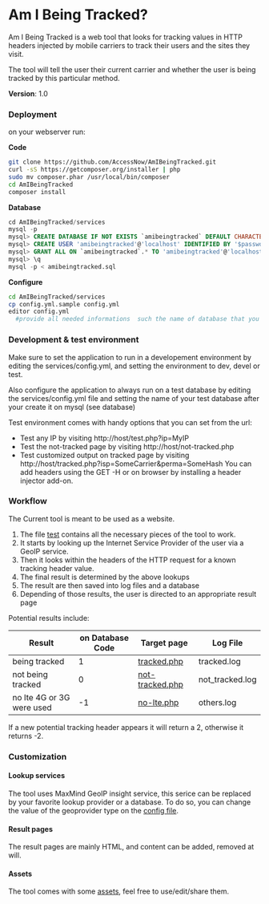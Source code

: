 # Am I Being Tracked?

Am I Being Tracked is a web tool that looks for tracking values in HTTP headers injected by mobile carriers to track their users and the sites they visit.

The tool will tell the user their current carrier and whether the user is being tracked by this particular method. 

**Version**: 1.0

### Deployment
on your webserver run:

**Code**
```sh
git clone https://github.com/AccessNow/AmIBeingTracked.git
curl -sS https://getcomposer.org/installer | php
sudo mv composer.phar /usr/local/bin/composer
cd AmIBeingTracked
composer install
```
**Database**
```sql
cd AmIBeingTracked/services
mysql -p
mysql> CREATE DATABASE IF NOT EXISTS `amibeingtracked` DEFAULT CHARACTER SET utf8 COLLATE utf8_unicode_ci;
mysql> CREATE USER 'amibeingtracked'@'localhost' IDENTIFIED BY '$password';
mysql> GRANT ALL ON `amibeingtracked`.* TO 'amibeingtracked'@'localhost';
mysql> \q
mysql -p < amibeingtracked.sql
```
**Configure**
```sh
cd AmIBeingTracked/services
cp config.yml.sample config.yml
editor config.yml
  #provide all needed informations  such the name of database that you just created and the db user...
```

### Development & test environment
Make sure to set the application to run in a developement environment by editing the services/config.yml,
and setting the environment to dev, devel or test.

Also configure the application to always run on a test database by editing the services/config.yml
file and setting the name of your test database after your create it on mysql (see database)

Test environment comes with handy options that you can set from the url:
- Test any IP by visiting http://host/test.php?ip=MyIP
- Test the not-tracked page by visiting http://host/not-tracked.php
- Test customized output on tracked page by visiting http://host/tracked.php?isp=SomeCarrier&perma=SomeHash
You can add headers using the GET -H or on browser by installing a header injector add-on.

### Workflow
The Current tool is meant to be used as a website.
1. The file [test](test.php) contains all the necessary pieces of the tool to work.
2. It starts by looking up the Internet Service Provider of the user via a GeoIP service.
3. Then it looks within the headers of the HTTP request for a known tracking header value.
4. The final result is determined by the above lookups
5. The result are then saved into log files and a database
6. Depending of those results, the user is directed to an appropriate result page

Potential results include:

| Result                    | on Database Code  | Target page                        | Log File        |
| ------------------------- | ----------------- | ---------------------------------- | --------------- |
| being tracked             | 1                 | [tracked.php](tracked.php)         | tracked.log     |
| not being tracked         | 0                 | [not-tracked.php](not-tracked.php) | not_tracked.log |
| no lte 4G or 3G were used | -1                | [no-lte.php](no-lte.php)           | others.log      |

If a new potential tracking header appears it will return a 2, otherwise it returns -2.

### Customization 
#### Lookup services
The tool uses MaxMind GeoIP insight service, this serice can be replaced by your favorite lookup provider or a database. To do so, you can change the value of the geoprovider type on the [config file](services/config.yml).

#### Result pages
The result pages are mainly HTML, and content can be added, removed at will.

#### Assets
The tool comes with some [assets](img), feel free to use/edit/share them.
